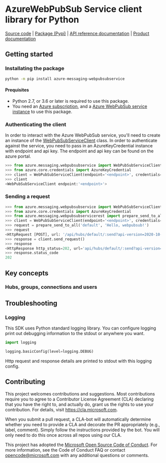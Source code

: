 # AzureWebPubSub Service client library for Python

[Source code](https://github.com/Azure/azure-sdk-for-python/blob/master/sdk/signalr/azure-messaging-webpubsubservice) | [Package (Pypi)][package] | [API reference documentation](https://github.com/Azure/azure-sdk-for-python/blob/master/sdk/signalr/azure-messaging-webpubsubservice) | [Product documentation][webpubsubservice_docs]

## Getting started

### Installating the package

```bash
python -m pip install azure-messaging-webpubsubservice
```

#### Prequisites

* Python 2.7, or 3.6 or later is required to use this package.
* You need an [Azure subscription][azure_sub], and a [Azure WebPubSub service instance][webpubsubservice] to use this package.

### Authenticating the client

In order to interact with the Azure WebPubSub service, you'll need to create an instance of the [WebPubSubServiceClient][webpubsubservice_client_class] class. In order to authenticate against the service, you need to pass in an AzureKeyCredential instance with endpoint and api key. The endpoint and api key can be found on the azure portal.

```python
>>> from azure.messaging.webpubsubservice import WebPubSubServiceClient
>>> from azure.core.credentials import AzureKeyCredential
>>> client = WebPubSubServiceClient(endpoint='<endpoint>', credentials=AzureKeyCredential('somesecret'))
>>> client
<WebPubSubServiceClient endpoint:'<endpoint>'>
```

### Sending a request

```python
>>> from azure.messaging.webpubsubservice import WebPubSubServiceClient
>>> from azure.core.credentials import AzureKeyCredential
>>> from azure.messaging.webpubsubservicerest import prepare_send_to_all
>>> client = WebPubSubServiceClient(endpoint='<endpoint>', credentials=AzureKeyCredential('somesecret'))
>>> request = prepare_send_to_all('default', 'Hello, webpubsub!')
>>> request
<HttpRequest [POST], url: '/api/hubs/default/:send?api-version=2020-10-01'>
>>> response = client.send_request()
>>> response
<HttpResponse http_status=202, url='api/hubs/default/:send?api-version=2020-10-01'>
>>> response.status_code 
202
```

## Key concepts

### Hubs, groups, connections and users

<TODO>

## Troubleshooting

### Logging

This SDK uses Python standard logging library.
You can configure logging print out debugging information to the stdout or anywhere you want.

```python
import logging

logging.basicConfig(level=logging.DEBUG)
````

Http request and response details are printed to stdout with this logging config.

## Contributing

This project welcomes contributions and suggestions. Most contributions require
you to agree to a Contributor License Agreement (CLA) declaring that you have
the right to, and actually do, grant us the rights to use your contribution.
For details, visit https://cla.microsoft.com.

When you submit a pull request, a CLA-bot will automatically determine whether
you need to provide a CLA and decorate the PR appropriately (e.g., label,
comment). Simply follow the instructions provided by the bot. You will only
need to do this once across all repos using our CLA.

This project has adopted the
[Microsoft Open Source Code of Conduct][code_of_conduct]. For more information,
see the Code of Conduct FAQ or contact opencode@microsoft.com with any
additional questions or comments.

<!-- LINKS -->
[webpubsubservice_docs]: https://docs.microsoft.com/azure/azure-messaging-webpubsubservice/
[azure_cli]: https://docs.microsoft.com/cli/azure
[azure_sub]: https://azure.microsoft.com/free/
[webpubsubservice_client_class]: https://github.com/Azure/azure-sdk-for-python/blob/master/sdk/signalr/azure-messaging-webpubsubservice/azure/messaging/webpubsubservice/__init__.py
[package]: https://pypi.org/project/azure-messaging-webpubsubservice/
[webpubsubservice]: https://azure.microsoft.com/services/webpubsubservice/
[default_cred_ref]: https://aka.ms/azsdk-python-identity-default-cred-ref
[cla]: https://cla.microsoft.com
[code_of_conduct]: https://opensource.microsoft.com/codeofconduct/
[coc_faq]: https://opensource.microsoft.com/codeofconduct/faq/
[coc_contact]: mailto:opencode@microsoft.com
